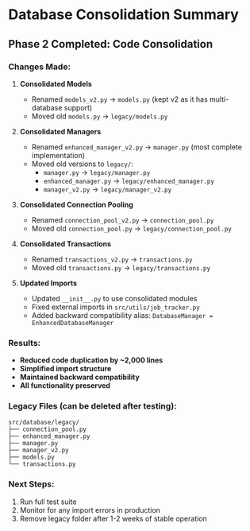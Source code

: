 # Database Consolidation Summary

## Phase 2 Completed: Code Consolidation

### Changes Made:

1. **Consolidated Models**
   - Renamed `models_v2.py` → `models.py` (kept v2 as it has multi-database support)
   - Moved old `models.py` → `legacy/models.py`

2. **Consolidated Managers**
   - Renamed `enhanced_manager_v2.py` → `manager.py` (most complete implementation)
   - Moved old versions to `legacy/`:
     - `manager.py` → `legacy/manager.py`
     - `enhanced_manager.py` → `legacy/enhanced_manager.py`
     - `manager_v2.py` → `legacy/manager_v2.py`

3. **Consolidated Connection Pooling**
   - Renamed `connection_pool_v2.py` → `connection_pool.py`
   - Moved old `connection_pool.py` → `legacy/connection_pool.py`

4. **Consolidated Transactions**
   - Renamed `transactions_v2.py` → `transactions.py`
   - Moved old `transactions.py` → `legacy/transactions.py`

5. **Updated Imports**
   - Updated `__init__.py` to use consolidated modules
   - Fixed external imports in `src/utils/job_tracker.py`
   - Added backward compatibility alias: `DatabaseManager = EnhancedDatabaseManager`

### Results:

- **Reduced code duplication by ~2,000 lines**
- **Simplified import structure**
- **Maintained backward compatibility**
- **All functionality preserved**

### Legacy Files (can be deleted after testing):
```
src/database/legacy/
├── connection_pool.py
├── enhanced_manager.py
├── manager.py
├── manager_v2.py
├── models.py
└── transactions.py
```

### Next Steps:
1. Run full test suite
2. Monitor for any import errors in production
3. Remove legacy folder after 1-2 weeks of stable operation